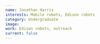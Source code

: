 ```yaml
---
name: Jonathan Harris
interests: Mobile robots, Edison robots
category: Undergraduate
image: 
work: Edison robots, outreach
current: false
---
```

